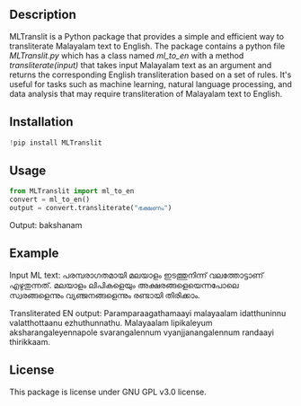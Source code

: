 ## Description
MLTranslit is a Python package that provides a simple and efficient way to transliterate Malayalam text to English. The package contains a python file *MLTranslit.py* which has a class named *ml_to_en* with a method *transliterate(input)* that takes input Malayalam text as an argument and returns the corresponding English transliteration based on a set of rules. It's useful for tasks such as machine learning, natural language processing, and data analysis that may require transliteration of Malayalam text to English.

## Installation
```python
!pip install MLTranslit
```

## Usage
```python
from MLTranslit import ml_to_en
convert = ml_to_en()
output = convert.transliterate("ഭക്ഷണം")
```
Output: bakshanam

## Example
Input ML text: പരമ്പരാഗതമായി മലയാളം ഇടത്തുനിന്ന് വലത്തോട്ടാണ് എഴുതുന്നത്. മലയാളം ലിപികളെയും അക്ഷരങ്ങളെയെന്നപോലെ സ്വരങ്ങളെന്നും വ്യഞ്ജനങ്ങളെന്നും രണ്ടായി തിരിക്കാം. 

Transliterated EN output: Paramparaagathamaayi malayaalam idatthuninnu valatthottaanu ezhuthunnathu. Malayaalam lipikaleyum aksharangaleyennapole svarangalennum vyanjjanangalennum randaayi thirikkaam.

## License
This package is license under GNU GPL v3.0 license. 
